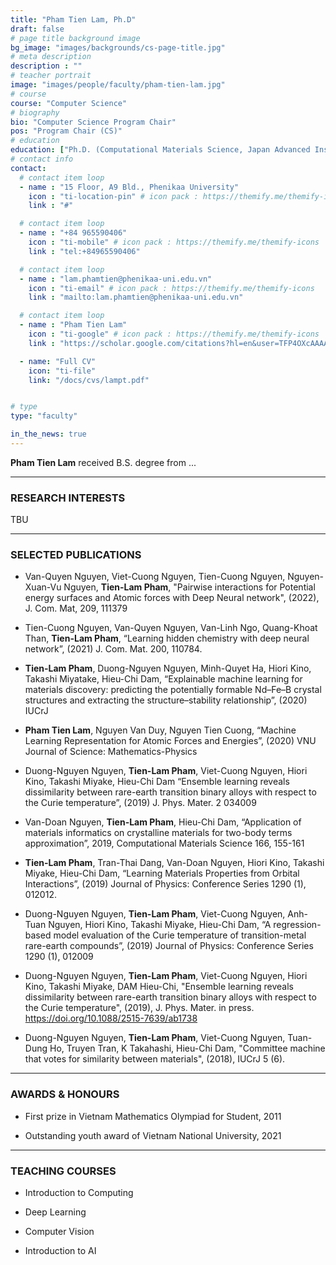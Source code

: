 ```yaml
---
title: "Pham Tien Lam, Ph.D"
draft: false
# page title background image
bg_image: "images/backgrounds/cs-page-title.jpg"
# meta description
description : ""
# teacher portrait
image: "images/people/faculty/pham-tien-lam.jpg"
# course
course: "Computer Science"
# biography
bio: "Computer Science Program Chair"
pos: "Program Chair (CS)"
# education
education: ["Ph.D. (Computational Materials Science, Japan Advanced Institute of Science and Technology, Japan, 2011)", "M.S. (Computational Materials Science, Hanoi University of Science, Vietnam, 2006)", "B.Sc. (Computational materials Science, Hanoi National University of Education, Vietnam, 2004)"]
# contact info
contact:
  # contact item loop
  - name : "15 Floor, A9 Bld., Phenikaa University"
    icon : "ti-location-pin" # icon pack : https://themify.me/themify-icons
    link : "#"

  # contact item loop
  - name : "+84 965590406"
    icon : "ti-mobile" # icon pack : https://themify.me/themify-icons
    link : "tel:+84965590406"

  # contact item loop
  - name : "lam.phamtien@phenikaa-uni.edu.vn"
    icon : "ti-email" # icon pack : https://themify.me/themify-icons
    link : "mailto:lam.phamtien@phenikaa-uni.edu.vn"

  # contact item loop
  - name : "Pham Tien Lam"
    icon : "ti-google" # icon pack : https://themify.me/themify-icons
    link : "https://scholar.google.com/citations?hl=en&user=TFP4OXcAAAAJ"

  - name: "Full CV"
    icon: "ti-file"
    link: "/docs/cvs/lampt.pdf"


# type
type: "faculty"

in_the_news: true
---
```


**Pham Tien Lam** received B.S. degree from ...

---
### RESEARCH INTERESTS
TBU

---
### SELECTED PUBLICATIONS
- Van-Quyen Nguyen, Viet-Cuong Nguyen, Tien-Cuong Nguyen, Nguyen-Xuan-Vu Nguyen, **Tien-Lam Pham**, "Pairwise interactions for Potential energy surfaces and Atomic forces with Deep Neural network", (2022), J. Com. Mat, 209, 111379

- Tien-Cuong Nguyen, Van-Quyen Nguyen, Van-Linh Ngo, Quang-Khoat Than, **Tien-Lam Pham**, “Learning hidden chemistry with deep neural network”, (2021)  J. Com. Mat. 200, 110784. 

- **Tien-Lam Pham**, Duong-Nguyen Nguyen, Minh-Quyet Ha, Hiori Kino, Takashi Miyatake, Hieu-Chi Dam, “Explainable machine learning for materials discovery: predicting the potentially formable Nd–Fe–B crystal structures and extracting the structure–stability relationship”, (2020) IUCrJ

- **Pham Tien Lam**, Nguyen Van Duy, Nguyen Tien Cuong, “Machine Learning Representation for Atomic Forces and Energies”, (2020) VNU Journal of Science: Mathematics-Physics

- Duong-Nguyen Nguyen, **Tien-Lam Pham**, Viet-Cuong Nguyen, Hiori Kino, Takashi Miyake, Hieu-Chi Dam “Ensemble learning reveals dissimilarity between rare-earth transition binary alloys with respect to the Curie temperature”, (2019) J. Phys. Mater. 2 034009

- Van-Doan Nguyen, **Tien-Lam Pham**, Hieu-Chi Dam, “Application of materials informatics on crystalline materials for two-body terms approximation”, 2019, Computational Materials Science 166, 155-161

- **Tien-Lam Pham**, Tran-Thai Dang, Van-Doan Nguyen, Hiori Kino, Takashi Miyake, Hieu-Chi Dam, “Learning Materials Properties from Orbital Interactions”, (2019) Journal of Physics: Conference Series 1290 (1), 012012.

- Duong-Nguyen Nguyen, **Tien-Lam Pham**, Viet-Cuong Nguyen, Anh-Tuan Nguyen, Hiori Kino, Takashi Miyake, Hieu-Chi Dam, “A regression-based model evaluation of the Curie temperature of transition-metal rare-earth compounds”, (2019) Journal of Physics: Conference Series 1290 (1), 012009

- Duong-Nguyen Nguyen, **Tien-Lam Pham**, Viet-Cuong Nguyen, Hiori Kino, Takashi Miyake, DAM Hieu-Chi, "Ensemble learning reveals dissimilarity between rare-earth transition binary alloys with respect to the Curie temperature", (2019), J. Phys. Mater. in press. https://doi.org/10.1088/2515-7639/ab1738 

- Duong-Nguyen Nguyen, **Tien-Lam Pham**, Viet-Cuong Nguyen, Tuan-Dung Ho, Truyen Tran, K Takahashi, Hieu-Chi Dam, "Committee machine that votes for similarity between materials", (2018), IUCrJ 5 (6).


---
### AWARDS & HONOURS
- First prize in Vietnam Mathematics Olympiad for Student, 2011

- Outstanding youth award of Vietnam National University, 2021


---
### TEACHING COURSES
- Introduction to Computing

- Deep Learning

- Computer Vision

- Introduction to AI
